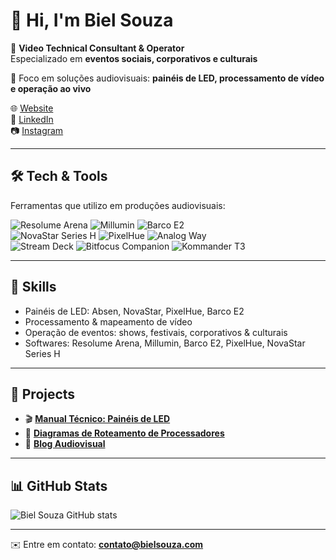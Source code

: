 # 👋 Hi, I'm Biel Souza  

🎥 **Video Technical Consultant & Operator**  
Especializado em **eventos sociais, corporativos e culturais**  

🔧 Foco em soluções audiovisuais: **painéis de LED, processamento de vídeo e operação ao vivo**  

🌐 [Website](https://bielsouza.com)  
💼 [LinkedIn](https://linkedin.com/in/bielsouza)  
📷 [Instagram](https://instagram.com/bielsouza)  

---

## 🛠️ Tech & Tools  
Ferramentas que utilizo em produções audiovisuais:  

![Resolume Arena](https://img.shields.io/badge/Resolume_Arena-006400?style=for-the-badge&logoColor=white)
![Millumin](https://img.shields.io/badge/Millumin-0000FF?style=for-the-badge&logoColor=white)
![Barco E2](https://img.shields.io/badge/Barco_E2-FF2821?style=for-the-badge&logo=barco&logoColor=white)  
![NovaStar Series H](https://img.shields.io/badge/NovaStar_Series_H-A9A9A9?style=for-the-badge&logoColor=white)
![PixelHue](https://img.shields.io/badge/PixelHue-005F73?style=for-the-badge&logoColor=white)
![Analog Way](https://img.shields.io/badge/Analog_Way-0078D7?style=for-the-badge&logoColor=white)  
![Stream Deck](https://img.shields.io/badge/Stream_Deck-0E0E0E?style=for-the-badge&logo=elgato&logoColor=white)
![Bitfocus Companion](https://img.shields.io/badge/Bitfocus_Companion-1F1F1F?style=for-the-badge&logo=github&logoColor=white)
![Kommander T3](https://img.shields.io/badge/Kommander_T3-333333?style=for-the-badge&logoColor=white)  

---

## 📌 Skills  
- Painéis de LED: Absen, NovaStar, PixelHue, Barco E2  
- Processamento & mapeamento de vídeo  
- Operação de eventos: shows, festivais, corporativos & culturais  
- Softwares: Resolume Arena, Millumin, Barco E2, PixelHue, NovaStar Series H  

---

## 🚀 Projects  
- 🎬 **[Manual Técnico: Painéis de LED](https://bielsouza.com)**  
- 🔧 **[Diagramas de Roteamento de Processadores](https://github.com/bssolucoes/drawio-repo)**  
- 📝 **[Blog Audiovisual](https://bielsouza.com)**  

---

## 📊 GitHub Stats  
![Biel Souza GitHub stats](https://github-readme-stats.vercel.app/api?username=bssolucoes&show_icons=true&theme=tokyonight)  

---

✉️ Entre em contato: **contato@bielsouza.com**
